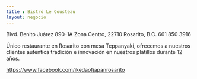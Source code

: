 ```yaml
---
title : Bistró Le Cousteau
layout: negocio
---
```


Blvd. Benito Juárez 890-1A
Zona Centro, 22710 Rosarito, B.C.
661 850 3916


Único restaurante en Rosarito con mesa Teppanyaki, ofrecemos a nuestros clientes auténtica tradición e innovación en nuestros platillos durante 12 años.

https://www.facebook.com/ikedaofjapanrosarito